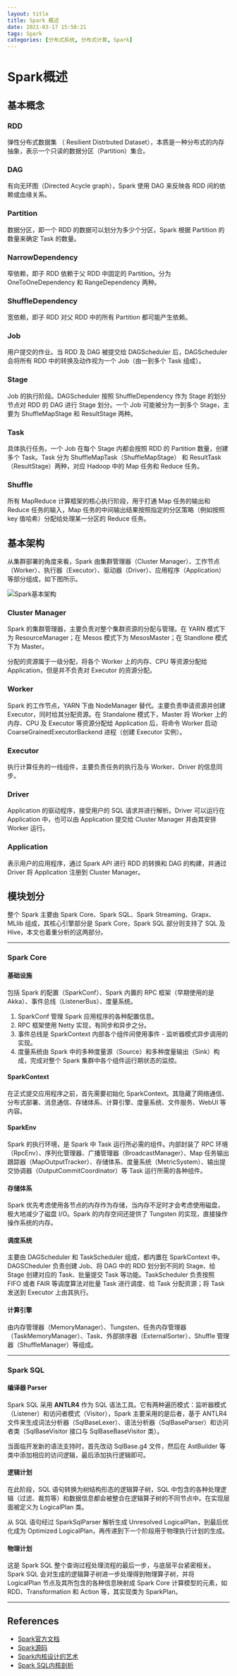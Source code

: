 ```yaml
---
layout: title
title: Spark 概述
date: 2021-03-17 15:50:21
tags: Spark
categories: [分布式系统, 分布式计算, Spark]
---
```


# Spark概述

## 基本概念

### RDD

弹性分布式数据集 （ Resilient Distrbuted Dataset），本质是一种分布式的内存抽象，表示一个只读的数据分区（Partition）集合。

### DAG

有向无环图（Directed Acycle graph），Spark 使用 DAG 来反映各 RDD 间的依赖或血缘关系。

### Partition

数据分区，即一个 RDD 的数据可以划分为多少个分区，Spark 根据 Partition 的数量来确定 Task 的数量。

### NarrowDependency

窄依赖，即子 RDD 依赖于父 RDD 中固定的 Partition。分为 OneToOneDependency 和 RangeDependency 两种。

### ShuffleDependency

 宽依赖，即子 RDD 对父 RDD 中的所有 Partition 都可能产生依赖。

### Job

用户提交的作业。当 RDD 及 DAG 被提交给 DAGScheduler 后，DAGScheduler 会将所有 RDD 中的转换及动作视为一个 Job（由一到多个 Task 组成）。

### Stage

Job 的执行阶段。DAGScheduler 按照 ShuffleDependency 作为 Stage 的划分节点对 RDD 的 DAG 进行 Stage 划分。一个 Job 可能被分为一到多个 Stage，主要为 ShuffleMapStage 和 ResultStage 两种。

### Task

具体执行任务。一个 Job 在每个 Stage 内都会按照 RDD 的 Partition 数量，创建多个 Task。Task 分为 ShuffleMapTask（ShuffleMapStage） 和 ResultTask（ResultStage）两种，对应 Hadoop 中的 Map 任务和 Reduce 任务。

### Shuffle

所有 MapReduce 计算框架的核心执行阶段，用于打通 Map 任务的输出和 Reduce 任务的输入，Map 任务的中间输出结果按照指定的分区策略（例如按照 key 值哈希）分配给处理某一分区的 Reduce 任务。


## 基本架构

从集群部署的角度来看，Spark 由集群管理器（Cluster Manager）、工作节点（Worker）、执行器（Executor）、驱动器（Driver）、应用程序（Application）等部分组成，如下图所示。

![Spark基本架构](https://cdn.jsdelivr.net/gh/gleonSun/images@main/image/20250120115743349.png)


### Cluster Manager

Spark 的集群管理器，主要负责对整个集群资源的分配与管理。在 YARN 模式下为 ResourceManager；在 Mesos 模式下为 MesosMaster；在 Standlone 模式下为 Master。

分配的资源属于一级分配，将各个 Worker 上的内存、CPU 等资源分配给 Application，但是并不负责对 Executor 的资源分配。

### Worker

Spark 的工作节点，YARN 下由 NodeManager 替代。主要负责申请资源并创建 Executor，同时给其分配资源。在 Standalone 模式下，Master 将 Worker 上的内存、CPU 及 Executor 等资源分配给 Application 后，将命令 Worker 启动 CoarseGrainedExecutorBackend 进程（创建 Executor 实例）。

### Executor

执行计算任务的一线组件，主要负责任务的执行及与 Worker、Driver 的信息同步。

### Driver

Application 的驱动程序，接受用户的 SQL 请求并进行解析。Driver 可以运行在 Application 中，也可以由 Application 提交给 Cluster Manager 并由其安排 Worker 运行。

### Application

表示用户的应用程序，通过 Spark API 进行 RDD 的转换和 DAG 的构建，并通过 Driver 将 Application 注册到 Cluster Manager。

## 模块划分

整个 Spark 主要由 Spark Core、Spark SQL、Spark Streaming、Grapx、MLlib 组成，其核心引擎部分是 Spark Core，Spark SQL 部分则支持了 SQL 及 Hive，本文也着重分析的这两部分。

---

### Spark Core

#### 基础设施

包括 Spark 的配置（SparkConf）、Spark 内置的 RPC 框架（早期使用的是 Akka）、事件总线（ListenerBus）、度量系统。

1. SparkConf 管理 Spark 应用程序的各种配置信息。
2. RPC 框架使用 Netty 实现，有同步和异步之分。
3. 事件总线是 SparkContext 内部各个组件间使用事件 - 监听器模式异步调用的实现。
4. 度量系统由 Spark 中的多种度量源（Source）和多种度量输出（Sink）构成，完成对整个 Spark 集群中各个组件运行期状态的监控。

#### SparkContext

在正式提交应用程序之前，首先需要初始化 SparkContext。其隐藏了网络通信、分布式部署、消息通信、存储体系、计算引擎、度量系统、文件服务、WebUI 等内容。

#### SparkEnv

Spark 的执行环境，是 Spark 中 Task 运行所必需的组件。内部封装了 RPC 环境（RpcEnv）、序列化管理器、广播管理器（BroadcastManager）、Map 任务输出跟踪器（MapOutputTracker）、存储体系、度量系统（MetricSystem）、输出提交协调器（OutputCommitCoordinator）等 Task 运行所需的各种组件。

#### 存储体系

Spark 优先考虑使用各节点的内存作为存储，当内存不足时才会考虑使用磁盘，极大地减少了磁盘 I/O。Spark 的内存空间还提供了 Tungsten 的实现，直接操作操作系统的内存。

#### 调度系统

主要由 DAGScheduler 和 TaskScheduler 组成，都内置在 SparkContext 中。DAGSCheduler 负责创建 Job、将 DAG 中的 RDD 划分到不同的 Stage、给 Stage 创建对应的 Task、批量提交 Task 等功能。TaskScheduler 负责按照 FIFO 或者 FAIR 等调度算法对批量 Task 进行调度、给 Task 分配资源；将 Task 发送到 Executor 上由其执行。

#### 计算引擎

由内存管理器（MemoryManager）、Tungsten、任务内存管理器（TaskMemoryManager）、Task、外部排序器（ExternalSorter）、Shuffle 管理器（ShuffleManager）等组成。

---

### Spark SQL

#### 编译器 Parser

Spark SQL 采用 **ANTLR4** 作为 SQL 语法工具。它有两种遍历模式：监听器模式（Listener）和访问者模式（Visitor），Spark 主要采用的是后者，基于 ANTLR4 文件来生成词法分析器（SqlBaseLexer）、语法分析器（SqlBaseParser）和访问者类（SqlBaseVisitor 接口与 SqlBaseBaseVisitor 类）。

当面临开发新的语法支持时，首先改动 SqlBase.g4 文件，然后在 AstBuilder 等类中添加相应的访问逻辑，最后添加执行逻辑即可。

#### 逻辑计划

在此阶段，SQL 语句转换为树结构形态的逻辑算子树，SQL 中包含的各种处理逻辑（过滤、裁剪等）和数据信息都会被整合在逻辑算子树的不同节点中。在实现层面被定义为 LogicalPlan 类。

从 SQL 语句经过 SparkSqlParser 解析生成 Unresolved LogicalPlan，到最后优化成为 Optimized LogicalPlan，再传递到下一个阶段用于物理执行计划的生成。

#### 物理计划

这是 Spark SQL 整个查询过程处理流程的最后一步，与底层平台紧密相关。Spark SQL 会对生成的逻辑算子树进一步处理得到物理算子树，并将 LogicalPlan 节点及其所包含的各种信息映射成 Spark Core 计算模型的元素，如 RDD、Transformation 和 Action 等，其实现类为 SparkPlan。

---

## References

- [Spark官方文档](http://spark.apache.org/docs/latest/)
- [Spark源码](https://github.com/apache/spark)
- [Spark内核设计的艺术](https://book.douban.com/subject/30157181/)
- [Spark SQL内核剖析](https://book.douban.com/subject/30296615/)